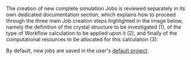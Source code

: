 The creation of new complete simulation Jobs is reviewed separately in its own dedicated documentation section, which explains how to proceed through the three main Job creation steps highlighted in the image below, namely the definition of the crystal structure to be investigated (1), of the type of Workflow calculation to be applied upon it (2), and finally of the computational resources to be allocated for this calculation (3): 

By default, new jobs are saved in the user's [default project](/data-on-disk/overview.md). 

